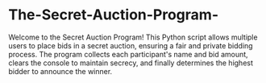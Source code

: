 # The-Secret-Auction-Program-
Welcome to the Secret Auction Program! This Python script allows multiple users to place bids in a secret auction, ensuring a fair and private bidding process. The program collects each participant's name and bid amount, clears the console to maintain secrecy, and finally determines the highest bidder to announce the winner.

